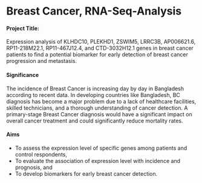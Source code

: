 # Breast Cancer, RNA-Seq-Analysis
#### Project Title: 
Expression analysis of KLHDC10, PLEKHD1, ZSWIM5, LRRC3B, AP006621.6, RP11-218M22.1, RP11-467J12.4, and CTD-3032H12.1 genes in breast cancer patients to find a potential biomarker for early detection of breast cancer progression and metastasis. 

#### Significance 
The incidence of  Breast Cancer is increasing day by day in Bangladesh according to recent data. In developing countries like Bangladesh, BC diagnosis has become a major problem due to a lack of healthcare facilities, skilled technicians, and a thorough understanding of cancer detection. A primary-stage Breast Cancer diagnosis would have a significant impact on overall cancer treatment and could significantly reduce mortality rates. 

#### Aims
* To assess the expression level of specific genes among patients and control respondents,
* To evaluate the association of expression level with incidence and prognosis, and
* To develop biomarkers for early breast cancer detection.
